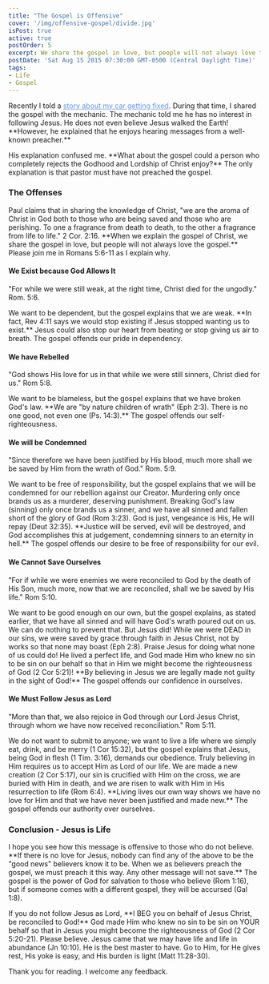 ```yaml
---
title: "The Gospel is Offensive"
cover: '/img/offensive-gospel/divide.jpg'
isPost: true
active: true
postOrder: 5
excerpt: We share the gospel in love, but people will not always love the gospel
postDate: 'Sat Aug 15 2015 07:30:00 GMT-0500 (Central Daylight Time)'
tags:
- Life
- Gospel
---
```


<p>
	Recently I told a <a style="color: cornflowerblue;" title="The Day My Car Panicked" href="/posts/broken-car.html">story about my car getting fixed</a>.  During that time, I shared the gospel with the mechanic.
	The mechanic told me he has no interest in following Jesus.  He does not even believe Jesus
	walked the Earth!  **However, he explained that he enjoys hearing messages from a well-known preacher.**
</p>

<p>
	His explanation confused me.  **What about the gospel could a person
	who completely rejects the Godhood and Lordship of Christ enjoy?**  The only explanation is that pastor
	must have not preached the gospel.
</p>

<h3>The Offenses</h3>
<p>
	Paul claims that in sharing the knowledge of Christ, "we are the aroma of Christ in God both to those who are being saved
	and those who are perishing. To one a fragrance from death to death, to the other a fragrance from life to life." 2 Cor. 2:16.
	**When we explain the gospel of Christ, we share the gospel in love, but people will not always love the gospel.**
	Please join me in Romans 5:6-11 as I explain why.
</p>

<h4>We Exist because God Allows It</h4>
<p>
	"For while we were still weak, at the right time, Christ died for the ungodly." Rom. 5:6.
</p>
<p>
	We want to be dependent, but the gospel explains that we are weak.
	**In fact, Rev 4:11 says we would stop existing if Jesus stopped wanting us to exist.**
	Jesus could also stop our heart from beating or stop giving us air to breath.
	The gospel offends our pride in dependency.
</p>
<h4>We have Rebelled</h4>
<p>
	"God shows His love for us in that while we were still sinners, Christ died for us." Rom 5:8.
</p>
<p>
	We want to be blameless, but the gospel explains that we have broken God's law.
	**We are "by nature children of wrath" (Eph 2:3). There is no one good, not even one (Ps. 14:3).**
	The gospel offends our self-righteousness.
</p>
<h4>We will be Condemned</h4>
<p>
	"Since therefore we have been justified by His blood, much more shall we be saved by Him from
	the wrath of God." Rom. 5:9.
</p>
<p>
	We want to be free of responsibility, but the gospel explains that
	we will be condemned for our rebellion against our Creator.  Murdering only once
	brands us as a murderer, deserving punishment.  Breaking God's law (sinning) only once brands us a sinner, and
	we have all sinned and fallen short of the glory of God (Rom 3:23).  God is just, vengeance is His, He will repay (Deut 32:35).
	**Justice will be served, evil will be destroyed, and God accomplishes this at judgement, condemning
	sinners to an eternity in hell.**
	The gospel offends our desire to be free of responsibility for our evil.
</p>
<h4>We Cannot Save Ourselves</h4>
<p>
	"For if while we were enemies we were reconciled to God by the death of His Son, much more, now that
	we are reconciled, shall we be saved by His life." Rom 5:10.
</p>

<p>
	We want to be good enough on our own, but the gospel explains, as stated earlier, that
	we have all sinned and will have God's wrath poured out on us. We can do
	nothing to prevent that.  But Jesus did!  While we were DEAD in our sins, we were saved by grace
	through faith in Jesus Christ, not by works so that none may boast (Eph 2:8).  Praise Jesus for doing
	what none of us could do!  He lived a perfect life, and
	God made Him who knew no sin to be sin on our behalf so that in Him
	we might become the righteousness of God (2 Cor 5:21)!  **By believing in Jesus we are legally made
	not guilty in the sight of God!**
	The gospel offends our confidence in ourselves.
</p>
<h4>We Must Follow Jesus as Lord</h4>
<p>
	"More than that, we also rejoice in God through our Lord Jesus Christ, through whom we have now received
	reconciliation." Rom 5:11.
</p>

<p>
	We do not want to submit to anyone; we want to live a life where we simply eat, drink, and be merry (1 Cor 15:32), but the
	gospel explains that Jesus, being God in flesh
	(1 Tim. 3:16), demands our obedience.  Truly believing in Him requires us to accept Him as Lord of our life.
	We are made a new creation (2 Cor 5:17), our sin is crucified with Him on the cross, we are buried with Him in death, and we
	are risen to walk with Him in His resurrection to life (Rom 6:4).  **Living lives our own way shows we have no love
	for Him and that we have never been justified and made new.**  The gospel offends our authority over ourselves.
</p>

<h3>Conclusion - Jesus is Life</h3>
<p>
	I hope you see how this message is offensive to those who do not believe.  **If there is no love for Jesus,
	nobody can find any of the above to be the "good news" believers know it to be.  When we as believers
	preach the gospel, we must preach it this way. Any other message will not save.**  The gospel is the power
	of God for salvation to those who believe (Rom 1:16), but if someone comes with a different gospel,
	they will be accursed (Gal 1:8).
</p>

<p>
	If you do not follow Jesus as Lord, **I BEG you on behalf of Jesus Christ, be reconciled to God!**
	God made Him who knew no sin to be sin on YOUR behalf so that in Jesus you might become the
	righteousness of God (2 Cor 5:20-21).  Please believe.  Jesus came that we may have life and life in
	abundance (Jn 10:10).  He is the best master to have.  Go to Him, for He gives rest,
	His yoke is easy, and His burden is light (Matt 11:28-30).
</p>

<p>
	Thank you for reading.  I welcome any feedback.	
</p>